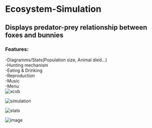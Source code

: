 # Ecosystem-Simulation
## Displays predator-prey relationship between foxes and bunnies
### Features:
-Diagramms/Stats(Population size, Animal died...)  
-Hunting mechanism  
-Eating & Drinking  
-Reproduction  
-Music   
-Menu  
![xcvb](https://user-images.githubusercontent.com/81301569/175152961-578bfc46-60c9-43b7-8a86-f89ae455077d.png)

![simulation](https://user-images.githubusercontent.com/81301569/193419547-c5c12501-2a0d-481e-b6e5-d86040d65933.png)

![stats](https://user-images.githubusercontent.com/81301569/193419550-4a2b5b7f-2a11-453e-a52a-b402d4dead06.png)

![image](https://user-images.githubusercontent.com/81301569/193419807-5ad2655b-5c4f-4134-a610-9a191a3d3938.png)
